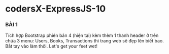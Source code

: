 # codersX-ExpressJS-10
### BÀI 1
Tích hợp Bootstrap phiên bản 4 (hiện tại) kèm thêm 1 thanh header ở trên chứa 3 menu: Users, Books, Transactions thì trang web sẽ đẹp lên biết bao.
Bắt tay vào làm thôi. Let's get your feet wet!
